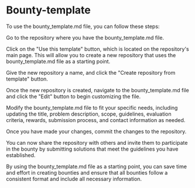 # Bounty-template

To use the bounty_template.md file, you can follow these steps:

Go to the repository where you have the bounty_template.md file.

Click on the "Use this template" button, which is located on the repository's main page. This will allow you to create a new repository that uses the bounty_template.md file as a starting point.

Give the new repository a name, and click the "Create repository from template" button.

Once the new repository is created, navigate to the bounty_template.md file and click the "Edit" button to begin customizing the file.

Modify the bounty_template.md file to fit your specific needs, including updating the title, problem description, scope, guidelines, evaluation criteria, rewards, submission process, and contact information as needed.

Once you have made your changes, commit the changes to the repository.

You can now share the repository with others and invite them to participate in the bounty by submitting solutions that meet the guidelines you have established.

By using the bounty_template.md file as a starting point, you can save time and effort in creating bounties and ensure that all bounties follow a consistent format and include all necessary information.
